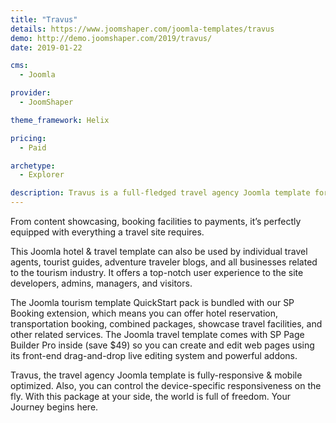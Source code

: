 ```yaml
---
title: "Travus"
details: https://www.joomshaper.com/joomla-templates/travus
demo: http://demo.joomshaper.com/2019/travus/
date: 2019-01-22

cms: 
  - Joomla

provider:
  - JoomShaper

theme_framework: Helix

pricing:
  - Paid

archetype:
  - Explorer

description: Travus is a full-fledged travel agency Joomla template for tourism organizations, travel operators, tour agencies, and other relevant businesses.
---
```


From content showcasing, booking facilities to payments, it’s perfectly equipped with everything a travel site requires.

This Joomla hotel & travel template can also be used by individual travel agents, tourist guides, adventure traveler blogs, and all businesses related to the tourism industry. It offers a top-notch user experience to the site developers, admins, managers, and visitors.

The Joomla tourism template QuickStart pack is bundled with our SP Booking extension, which means you can offer hotel reservation, transportation booking, combined packages, showcase travel facilities, and other related services. The Joomla travel template comes with SP Page Builder Pro inside (save $49) so you can create and edit web pages using its front-end drag-and-drop live editing system and powerful addons.

Travus, the travel agency Joomla template is fully-responsive & mobile optimized. Also, you can control the device-specific responsiveness on the fly. With this package at your side, the world is full of freedom. Your Journey begins here.







